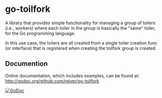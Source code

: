 # go-toilfork

A library that provides simple functionality for managing a group of
toilers (i.e., workers) where each toiler in the group is basically
the "same" toiler, for the Go programming language.

In this use case, the toilers are all created from a single toiler creation func (or interface) that is registered when
creating the toilfork group is created.


## Documention

Online documentation, which includes examples, can be found at: http://godoc.org/github.com/reiver/go-toilfork

[![GoDoc](https://godoc.org/github.com/reiver/go-toilfork?status.svg)](https://godoc.org/github.com/reiver/go-toilfork)

